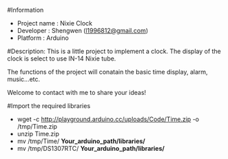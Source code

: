 #Information
* Project name : Nixie Clock
* Developer : Shengwen (l1996812@gmail.com)
* Platform : Arduino

#Description:
This is a little project to implement a clock.
The display of the clock is select to use IN-14 Nixie tube.

The functions of the project will conatain the basic time display, alarm, music...etc.

Welcome to contact with me to share your ideas!

#Import the required libraries
* wget -c http://playground.arduino.cc/uploads/Code/Time.zip -o /tmp/Time.zip
* unzip Time.zip
* mv /tmp/Time/ **Your_arduino_path/libraries/**
* mv /tmp/DS1307RTC/ **Your_arduino_path/libraries/**
